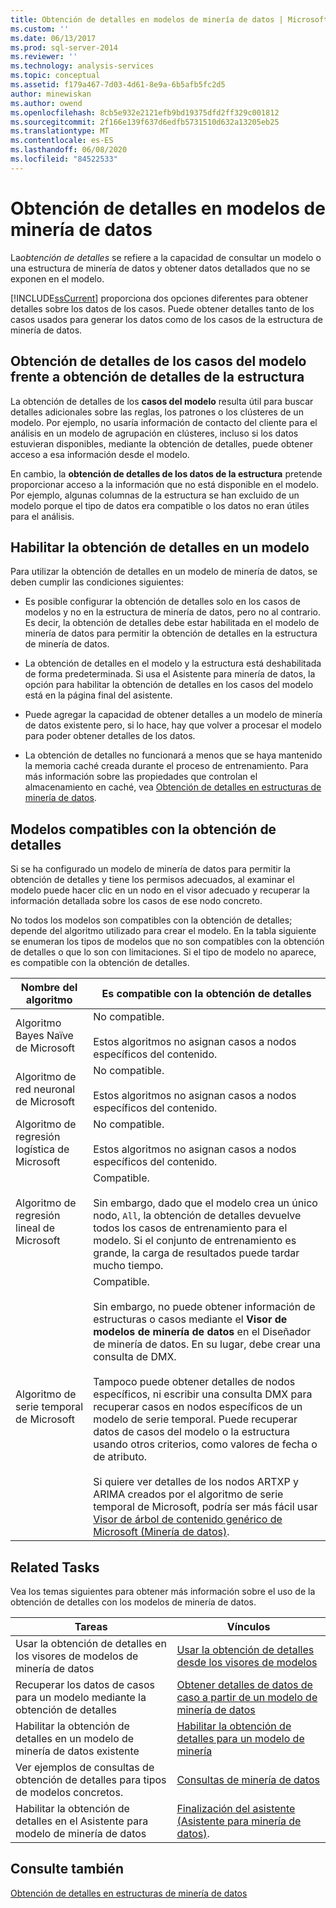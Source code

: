 ```yaml
---
title: Obtención de detalles en modelos de minería de datos | Microsoft Docs
ms.custom: ''
ms.date: 06/13/2017
ms.prod: sql-server-2014
ms.reviewer: ''
ms.technology: analysis-services
ms.topic: conceptual
ms.assetid: f179a467-7d03-4d61-8e9a-6b5afb5fc2d5
author: minewiskan
ms.author: owend
ms.openlocfilehash: 8cb5e932e2121efb9bd19375dfd2ff329c001812
ms.sourcegitcommit: 2f166e139f637d6edfb5731510d632a13205eb25
ms.translationtype: MT
ms.contentlocale: es-ES
ms.lasthandoff: 06/08/2020
ms.locfileid: "84522533"
---
```

# <a name="drillthrough-on-mining-models"></a>Obtención de detalles en modelos de minería de datos
  La*obtención de detalles* se refiere a la capacidad de consultar un modelo o una estructura de minería de datos y obtener datos detallados que no se exponen en el modelo.  
  
 [!INCLUDE[ssCurrent](../../includes/sscurrent-md.md)] proporciona dos opciones diferentes para obtener detalles sobre los datos de los casos. Puede obtener detalles tanto de los casos usados para generar los datos como de los casos de la estructura de minería de datos.  
  
## <a name="drillthrough-to-model-cases-vs-drillthrough-to-structure"></a>Obtención de detalles de los casos del modelo frente a obtención de detalles de la estructura  
 La obtención de detalles de los **casos del modelo** resulta útil para buscar detalles adicionales sobre las reglas, los patrones o los clústeres de un modelo. Por ejemplo, no usaría información de contacto del cliente para el análisis en un modelo de agrupación en clústeres, incluso si los datos estuvieran disponibles, mediante la obtención de detalles, puede obtener acceso a esa información desde el modelo.  
  
 En cambio, la **obtención de detalles de los datos de la estructura** pretende proporcionar acceso a la información que no está disponible en el modelo. Por ejemplo, algunas columnas de la estructura se han excluido de un modelo porque el tipo de datos era compatible o los datos no eran útiles para el análisis.  
  
## <a name="enabling-drillthrough-on-a-model"></a>Habilitar la obtención de detalles en un modelo  
 Para utilizar la obtención de detalles en un modelo de minería de datos, se deben cumplir las condiciones siguientes:  
  
-   Es posible configurar la obtención de detalles solo en los casos de modelos y no en la estructura de minería de datos, pero no al contrario.  Es decir, la obtención de detalles debe estar habilitada en el modelo de minería de datos para permitir la obtención de detalles en la estructura de minería de datos.  
  
-   La obtención de detalles en el modelo y la estructura está deshabilitada de forma predeterminada. Si usa el Asistente para minería de datos, la opción para habilitar la obtención de detalles en los casos del modelo está en la página final del asistente.  
  
-   Puede agregar la capacidad de obtener detalles a un modelo de minería de datos existente pero, si lo hace, hay que volver a procesar el modelo para poder obtener detalles de los datos.  
  
-   La obtención de detalles no funcionará a menos que se haya mantenido la memoria caché creada durante el proceso de entrenamiento. Para más información sobre las propiedades que controlan el almacenamiento en caché, vea [Obtención de detalles en estructuras de minería de datos](drillthrough-on-mining-structures.md).  
  
## <a name="models-that-support-drillthrough"></a>Modelos compatibles con la obtención de detalles  
 Si se ha configurado un modelo de minería de datos para permitir la obtención de detalles y tiene los permisos adecuados, al examinar el modelo puede hacer clic en un nodo en el visor adecuado y recuperar la información detallada sobre los casos de ese nodo concreto.  
  
 No todos los modelos son compatibles con la obtención de detalles; depende del algoritmo utilizado para crear el modelo. En la tabla siguiente se enumeran los tipos de modelos que no son compatibles con la obtención de detalles o que lo son con limitaciones. Si el tipo de modelo no aparece, es compatible con la obtención de detalles.  
  
|**Nombre del algoritmo**|**Es compatible con la obtención de detalles**|  
|------------------------|----------------------------------|  
|Algoritmo Bayes Naïve de Microsoft|No compatible.<br /><br /> Estos algoritmos no asignan casos a nodos específicos del contenido.|  
|Algoritmo de red neuronal de Microsoft|No compatible.<br /><br /> Estos algoritmos no asignan casos a nodos específicos del contenido.|  
|Algoritmo de regresión logística de Microsoft|No compatible.<br /><br /> Estos algoritmos no asignan casos a nodos específicos del contenido.|  
|Algoritmo de regresión lineal de Microsoft|Compatible.<br /><br /> Sin embargo, dado que el modelo crea un único nodo, `All`, la obtención de detalles devuelve todos los casos de entrenamiento para el modelo. Si el conjunto de entrenamiento es grande, la carga de resultados puede tardar mucho tiempo.|  
|Algoritmo de serie temporal de Microsoft|Compatible.<br /><br /> Sin embargo, no puede obtener información de estructuras o casos mediante el **Visor de modelos de minería de datos** en el Diseñador de minería de datos. En su lugar, debe crear una consulta de DMX.<br /><br /> Tampoco puede obtener detalles de nodos específicos, ni escribir una consulta DMX para recuperar casos en nodos específicos de un modelo de serie temporal. Puede recuperar datos de casos del modelo o la estructura usando otros criterios, como valores de fecha o de atributo.<br /><br /> Si quiere ver detalles de los nodos ARTXP y ARIMA creados por el algoritmo de serie temporal de Microsoft, podría ser más fácil usar [Visor de árbol de contenido genérico de Microsoft &#40;Minería de datos&#41;](../microsoft-generic-content-tree-viewer-data-mining.md).|  
  
## <a name="related-tasks"></a>Related Tasks  
 Vea los temas siguientes para obtener más información sobre el uso de la obtención de detalles con los modelos de minería de datos.  
  
|Tareas|Vínculos|  
|-----------|-----------|  
|Usar la obtención de detalles en los visores de modelos de minería de datos|[Usar la obtención de detalles desde los visores de modelos](use-drillthrough-from-the-model-viewers.md)|  
|Recuperar los datos de casos para un modelo mediante la obtención de detalles|[Obtener detalles de datos de caso a partir de un modelo de minería de datos](drill-through-to-case-data-from-a-mining-model.md)|  
|Habilitar la obtención de detalles en un modelo de minería de datos existente|[Habilitar la obtención de detalles para un modelo de minería](enable-drillthrough-for-a-mining-model.md)|  
|Ver ejemplos de consultas de obtención de detalles para tipos de modelos concretos.|[Consultas de minería de datos](data-mining-queries.md)|  
|Habilitar la obtención de detalles en el Asistente para modelo de minería de datos|[Finalización del asistente &#40;Asistente para minería de datos&#41;](../completing-the-wizard-data-mining-wizard.md).|  
  
## <a name="see-also"></a>Consulte también  
 [Obtención de detalles en estructuras de minería de datos](drillthrough-on-mining-structures.md)  
  
  
